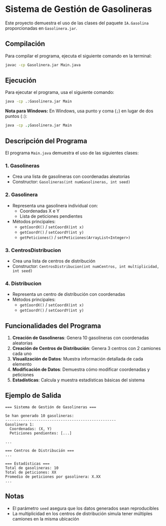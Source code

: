 # Sistema de Gestión de Gasolineras

Este proyecto demuestra el uso de las clases del paquete `IA.Gasolina` proporcionadas en `Gasolinera.jar`.

## Compilación

Para compilar el programa, ejecuta el siguiente comando en la terminal:

```bash
javac -cp Gasolinera.jar Main.java
```

## Ejecución

Para ejecutar el programa, usa el siguiente comando:

```bash
java -cp .:Gasolinera.jar Main
```

**Nota para Windows:** En Windows, usa punto y coma (`;`) en lugar de dos puntos (`:`):
```bash
java -cp .;Gasolinera.jar Main
```

## Descripción del Programa

El programa `Main.java` demuestra el uso de las siguientes clases:

### 1. **Gasolineras**
- Crea una lista de gasolineras con coordenadas aleatorias
- Constructor: `Gasolineras(int numGasolineras, int seed)`

### 2. **Gasolinera**
- Representa una gasolinera individual con:
  - Coordenadas X e Y
  - Lista de peticiones pendientes
- Métodos principales:
  - `getCoordX()` / `setCoordX(int x)`
  - `getCoordY()` / `setCoordY(int y)`
  - `getPeticiones()` / `setPeticiones(ArrayList<Integer>)`

### 3. **CentrosDistribucion**
- Crea una lista de centros de distribución
- Constructor: `CentrosDistribucion(int numCentros, int multiplicidad, int seed)`

### 4. **Distribucion**
- Representa un centro de distribución con coordenadas
- Métodos principales:
  - `getCoordX()` / `setCoordX(int x)`
  - `getCoordY()` / `setCoordY(int y)`

## Funcionalidades del Programa

1. **Creación de Gasolineras**: Genera 10 gasolineras con coordenadas aleatorias
2. **Creación de Centros de Distribución**: Genera 3 centros con 2 camiones cada uno
3. **Visualización de Datos**: Muestra información detallada de cada elemento
4. **Modificación de Datos**: Demuestra cómo modificar coordenadas y peticiones
5. **Estadísticas**: Calcula y muestra estadísticas básicas del sistema

## Ejemplo de Salida

```
=== Sistema de Gestión de Gasolineras ===

Se han generado 10 gasolineras:
--------------------------------------------------
Gasolinera 1:
  Coordenadas: (X, Y)
  Peticiones pendientes: [...]

...

=== Centros de Distribución ===
...

=== Estadísticas ===
Total de gasolineras: 10
Total de peticiones: XX
Promedio de peticiones por gasolinera: X.XX
...
```

## Notas

- El parámetro `seed` asegura que los datos generados sean reproducibles
- La multiplicidad en los centros de distribución simula tener múltiples camiones en la misma ubicación
